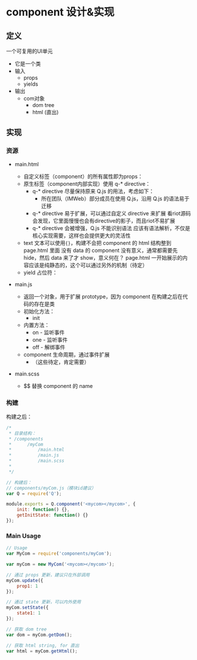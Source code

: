 # component 设计&实现

## 定义
一个可复用的UI单元

* 它是一个类
* 输入
    * props
    * yields
* 输出
    * com对象
        * dom tree
        * html (直出)

## 实现
### 资源
* main.html
    * 自定义标签（component）的所有属性即为props：<component prop1="a" prop2="b"></component>
    * 原生标签（component内部实现）使用 q-* directive：<div q-class="show: show" q-text="myText"></div>
        * q-* directive 尽量保持原来 Q.js 的用法，考虑如下：
            * 所在团队（IMWeb）部分成员在使用 Q.js，沿用 Q.js 的语法易于迁移
        * q-* directive 易于扩展，可以通过自定义 directive 来扩展
          看riot源码会发现，它里面慢慢也会有directive的影子，而且riot不易扩展
        * q-* directive 会被增强，Q.js 不能识别语法
          应该有语法解析，不仅是核心实现需要，这样也会提供更大的灵活性
    * text 文本可以使用`{}`，构建不会把 component 的 html 结构整到 page.html 里面
      没有 data 的 component 没有意义，通常都需要先 hide，然后 data 来了才 show，意义何在？
      page.html 一开始展示的内容应该是纯静态的，这个可以通过另外的机制（待定）
    * yield 占位符：<yield from="id"></yield>

* main.js
    * 返回一个对象，用于扩展 prototype，因为 component 在构建之后在代码的存在是类
    * 初始化方法：
        * init
    * 内置方法：
        * on - 监听事件
        * one - 监听事件
        * off - 解绑事件
    * component 生命周期，通过事件扩展
        * （这些待定，肯定需要）

* main.scss
    * $$ 替换 component 的 name

### 构建
构建之后：
```javascript
/*
 * 目录结构：
 * /components
 *      /myCom
 *          /main.html
 *          /main.js
 *          /main.scss
 * 
 */

// 构建后：
// components/myCom.js（模块id建议）
var Q = require('Q');

module.exports = Q.component('<mycom></mycom>', {
    init: function() {},
    getInitState: function() {}
});
```

### Main Usage
```javascript
// Usage
var MyCom = require('components/myCom');

var myCom = new MyCom('<mycom></mycom>');

// 通过 props 更新，建议只在外部调用
myCom.update({
    prop1: 1
});

// 通过 state 更新，可以内外使用
myCom.setState({
    state1: 1
});

// 获取 dom tree 
var dom = myCom.getDom();

// 获取 html string, for 直出
var html = myCom.getHtml();
```

